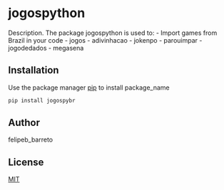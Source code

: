 # jogospython

Description. 
The package jogospython is used to:
	- Import games from Brazil in your code
	- jogos
		- adivinhacao
		- jokenpo
		- parouimpar
		- jogodedados
		- megasena

## Installation

Use the package manager [pip](https://pip.pypa.io/en/stable/) to install package_name

```bash
pip install jogospybr
```

## Author
felipeb_barreto

## License
[MIT](https://choosealicense.com/licenses/mit/)